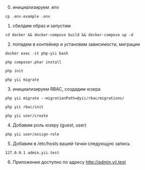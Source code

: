 0) инициализируем .env

```
cp .env.example .env
```
1) сбилдим образ и запустим

```
cd docker && docker-compose build && docker-compose up -d
```

2) попадем в контейнер и установим зависимости, миграции

```
docker exec -it php-yii bash 
```

```
php composer.phar install
```

```
php init
```

```
php yii migrate
```

3) инициализируем RBAC, создадим юзера

```
php yii migrate --migrationPath=@yii/rbac/migrations/
```

```
php yii rbac/init
```

```
php yii user/create
```

4) Добавим роль юзеру (guest, user)

```
php yii user/assign-role
```

5) Добавим в /etc/hosts вашей тачки следующую запись

```
127.0.0.1 admin.yii.test
```

6) Приложение доступно по адресу http://admin.yii.test